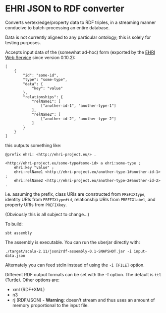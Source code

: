 EHRI JSON to RDF converter
==========================

Converts vertex/edge/property data to RDF triples, in a streaming manner conducive to batch-processing
an entire database.

Data is not currently aligned to any particular ontology; this is solely for testing purposes.

Accepts input data of the (somewhat ad-hoc) form (exported by the [EHRI Web Service](https://github.com/EHRI/ehri-rest)
since version 0.10.2):

```
[
    {
        "id": "some-id",
        "type": "some-type",
        "data": {
            "key": "value"
        },
        "relationships": {
            "relName1": [
                ["another-id-1", "another-type-1"]
            ],
            "relName2": [
                ["another-id-2", "another-type-2"]
            ]
        }
    }
]
```

this outputs something like:

```
@prefix ehri: <http://ehri-project.eu/> .

<http://ehri-project.eu/some-type#some-id> a ehri:some-type ;
	ehri:key "value" ;
	ehri:relName1 <http://ehri-project.eu/another-type-1#another-id-1> ;
	ehri:relName2 <http://ehri-project.eu/another-type-2#another-id-2> .
```

i.e. assuming the prefix, class URIs are constructed from `PREFIXtype`,
 identity URIs from `PREFIXtype#id`, relationship URIs from `PREFIXlabel`,
 and property URIs from `PREFIXkey`.

(Obviously this is all subject to change...)

To build:

    sbt assembly
   
The assembly is executable. You can run the uberjar directly with:

    ./target/scala-2.11/json2rdf-assembly-0.1-SNAPSHOT.jar -i input-data.json
     
Alternately you can feed stdin instead of using the `-i [FILE]` option.
     
Different RDF output formats can be set with the -f option. The default is `ttl` (Turtle). Other options are:
      
 - xml (RDF+XML)
 - n3
 - rj (RDF/JSON) - **Warning**: doesn't stream and thus uses an amount of memory proportional to the input file.        
